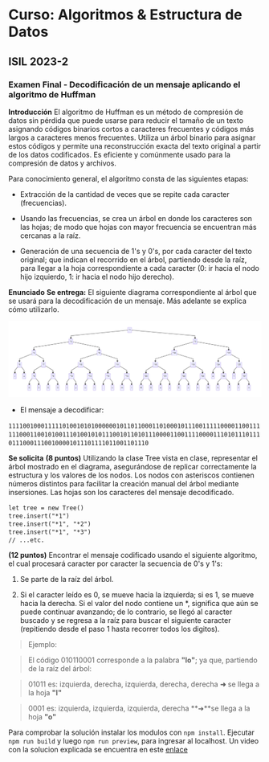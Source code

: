 # Curso: Algoritmos & Estructura de Datos

## ISIL 2023-2

### Examen Final - Decodificación de un mensaje aplicando el algoritmo de Huffman

**Introducción**
El algoritmo de Huffman es un método de compresión de datos sin pérdida que puede usarse para reducir el tamaño de un texto asignando códigos binarios cortos a caracteres frecuentes y códigos más largos a caracteres menos frecuentes. Utiliza un árbol binario para asignar estos códigos y permite una reconstrucción exacta del texto original a partir de los datos codificados. Es eficiente y comúnmente usado para la compresión de datos y archivos.

Para conocimiento general, el algoritmo consta de las siguientes etapas:

- Extracción de la cantidad de veces que se repite cada caracter (frecuencias).

- Usando las frecuencias, se crea un árbol en donde los caracteres son las hojas; de modo que hojas con mayor frecuencia se encuentran más cercanas a la raíz.

- Generación de una secuencia de 1's y 0's, por cada caracter del texto original; que indican el recorrido en el árbol, partiendo desde la raíz, para llegar a la hoja correspondiente a cada caracter (0: ir hacia el nodo hijo izquierdo, 1: ir hacia el nodo hijo derecho).

**Enunciado**
**Se entrega:**
El siguiente diagrama correspondiente al árbol que se usará para la decodificación de un mensaje. Más adelante se explica cómo utilizarlo.

![tree](/img/huffman.png "tree")

- El mensaje a decodificar:

`11110010001111101001010100000010110110001101000101110011111000011001111110001100101001110100101011100101101011100001100111100001110101110111011100011100100001011101111011001101110`

**Se solicita**
**(8 puntos)** 
Utilizando la clase Tree vista en clase, representar el árbol mostrado en el diagrama, asegurándose de replicar correctamente la estructura y los valores de los nodos. Los nodos con asteriscos contienen números distintos para facilitar la creación manual del árbol mediante insersiones. Las hojas son los caracteres del mensaje decodificado.

```// Ejemplo referencial (dependiendo de la implementación de Tree que usen)
let tree = new Tree()
tree.insert("*1")
tree.insert("*1", "*2")
tree.insert("*1", "*3")
// ...etc.
```

**(12 puntos)** 
Encontrar el mensaje codificado usando el siguiente algoritmo, el cual procesará caracter por caracter la secuencia de 0's y 1's:

1. Se parte de la raíz del árbol.

2. Si el caracter leído es 0, se mueve hacia la izquierda; si es 1, se mueve hacia la derecha. Si el valor del nodo contiene un *, significa que aún se puede continuar avanzando; de lo contrario, se llegó al caracter buscado y se regresa a la raíz para buscar el siguiente caracter (repitiendo desde el paso 1 hasta recorrer todos los digitos).



>Ejemplo:

>El código 010110001 corresponde a la palabra **"lo"**; ya que, partiendo de la raíz del árbol:

>01011 es: izquierda, derecha, izquierda, derecha, derecha **➜** se llega a la hoja **"l"**

>0001 es: izquierda, izquierda, izquierda, derecha **➜**se llega a la hoja **"o"**

Para comprobar la solución instalar los modulos con `npm install`. Ejecutar `npm run build` y luego `npm run preview`, para ingresar al localhost. Un video con la solucion explicada se encuentra en este [enlace](https://youtu.be/dBEJi3_YISo)

